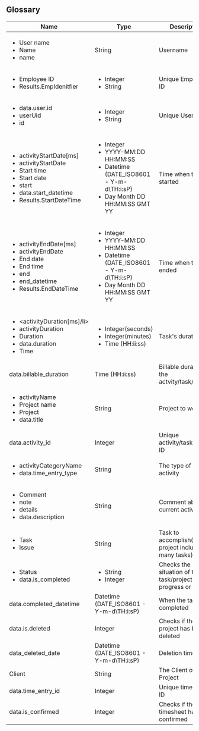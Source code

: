 ## Glossary

| Name | Type | Description | Example |  
| ---- | ---- | ---- | ---- |
|<ul><li>User name</li><li>Name</li><li>name</li></ul> | String | Username | Test user |
|<ul><li>Employee ID</li><li>Results.EmpIdenitfier</li></ul>| <ul><li>Integer</li><li>String</li></ul> | Unique Employee ID | 1 |
|<ul><li>data.user.id</li><li>userUid</li><li>id</li> </ul> | <ul><li>Integer</li><li>String</li></ul> | Unique User ID | 1 |
| <ul><li>activityStartDate[ms]</li><li>activityStartDate</li><li>Start time</li><li>Start date</li><li>start</li><li>data.start_datetime</li><li> Results.StartDateTime</li></ul> | <ul><li>Integer</li><li>YYYY-MM:DD HH:MM:SS </li><li>Datetime (DATE_ISO8601 - Y-m-d\TH:i:sP)</li><li> Day Month DD HH:MM:SS GMT YY </li><ul> | Time when the task started | <ul><li> 1648217938740 </li><li>2022-03-18 09:39:19</li><li>2017-03-13T18:00:00+02:00</li><li> Fri Mar 25 15:09:38 GMT+01:00 2022 </li></ul>  |
|<ul><li>activityEndDate[ms]</li><li>activityEndDate</li><li>End date</li><li>End time</li><li>end</li><li>end_datetime</li><li>Results.EndDateTime </li></ul> | <ul><li>Integer</li><li>YYYY-MM:DD HH:MM:SS </li><li>Datetime (DATE_ISO8601 - Y-m-d\TH:i:sP)</li><li> Day Month DD HH:MM:SS GMT YY </li><ul>  | Time when the task ended | <ul><li> 1648217938740 </li><li>2022-03-18 09:40:00</li><li>2017-03-13T18:00:00+03:00</li><li> Fri Mar 25 15:09:38 GMT+01:00 2022 </li></ul>  |
| <ul><li><activityDuration[ms]/li><li>activityDuration</li><li>Duration</li><li>data.duration </li><li>Time</li></ul> | <ul><li>Integer(seconds)</li><li>Integer(minutes)</li><li>Time (HH:ii:ss) </li></ul> | Task's duration |  <ul><li>563947</li><li>10 min</li><li> 05:00:00 </li></ul> |
| data.billable_duration |Time (HH:ii:ss) | Billable duration of the actvity/task/project |  01:00:00   |
| <ul><li>activityName</li><li>Project name</li><li>Project</li><li> data.title</li><ul> | String | Project to work on  | Prejournal |
| data.activity_id | Integer | Unique activity/task/project  ID | 1 |  
| <ul><li>activityCategoryName</li><li>data.time_entry_type</li></ul> | String | The type of the activity | Professional |
| <ul><li>Comment</li><li>note</li><li>details</li><li>data.description</li></ul> | String | Comment about the current activity | Last task for today |
| <ul><li>Task</li><li>Issue</li><ul> | String  | Task to accomplish(A project includes many tasks) | Update database  |
| <ul><li>Status</li><li>data.is_completed</li></ul> | <ul><li>String</li><li>Integer</li></ul>  | Checks the situation of the task/project(in progress or not) | Unresolved |  
| data.completed_datetime |  Datetime (DATE_ISO8601 - Y-m-d\TH:i:sP)  | When the task completed | 2017-03-13T18:00:00+02:00 |
| data.is.deleted | Integer | Checks if the project has been deleted  | 0 |
| data_deleted_date | Datetime (DATE_ISO8601 - Y-m-d\TH:i:sP)| Deletion time | 2017-03-13T18:00    :00+02:00|
| Client | String | The Client of the Project | PonderSource |
| data.time_entry_id | Integer | Unique time entry ID | 1 |
|data.is_confirmed  | Integer | Checks if the timesheet has been confirmed | 1 |  
